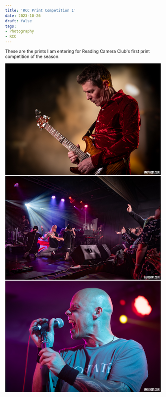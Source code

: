 ```yaml
---
title: 'RCC Print Competition 1'
date: 2023-10-26
draft: false
tags: 
- Photography
- RCC
---
```


These are the prints I am entering for Reading Camera Club's first print competition of the season.

![The Wood Demons](img-1.jpg "The Wood Demons")
![Knight Area](img-2.jpg "Knight Area")
![Vine Messiah](img-3.jpg "Vine Messiah")

